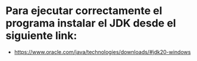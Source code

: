 # Para ejecutar correctamente el programa instalar el JDK desde el siguiente link:
* https://www.oracle.com/java/technologies/downloads/#jdk20-windows
